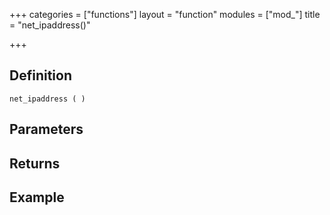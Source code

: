 +++
categories = ["functions"]
layout = "function"
modules = ["mod_"]
title = "net_ipaddress()"

+++

## Definition

    net_ipaddress ( )

## Parameters

## Returns

## Example
